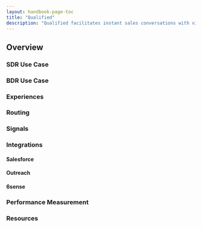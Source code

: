 ```yaml
---
layout: handbook-page-toc
title: "Qualified"
description: "Qualified facilitates instant sales conversations with visitors on the GitLab marketing website"
---
```


## Overview

### SDR Use Case

### BDR Use Case

### Experiences

### Routing

### Signals

### Integrations

#### Salesforce
#### Outreach
#### 6sense

### Performance Measurement

### Resources